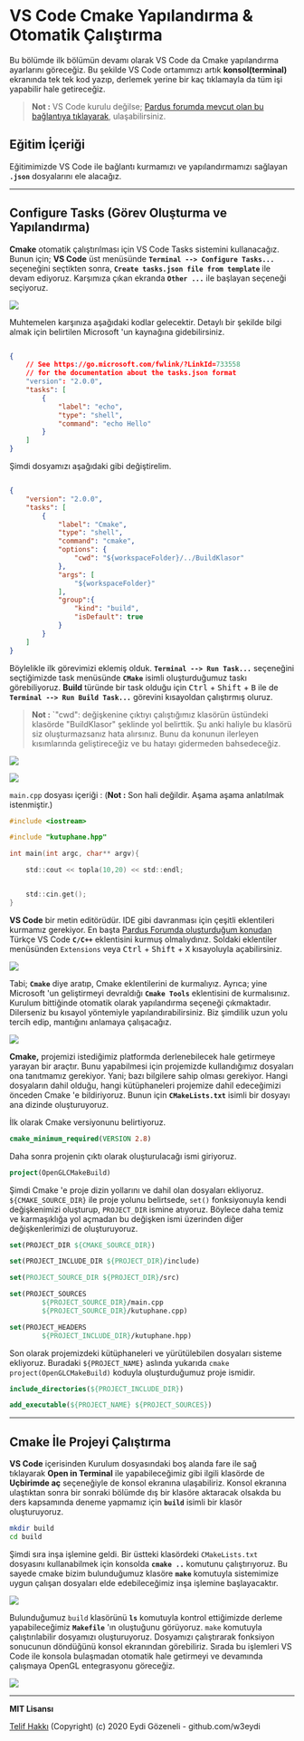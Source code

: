 # VS Code Cmake Yapılandırma & Otomatik Çalıştırma

Bu bölümde ilk bölümün devamı olarak VS Code da Cmake yapılandırma ayarlarını göreceğiz. Bu şekilde VS Code ortamımızı artık **konsol(terminal)** ekranında tek tek kod yazıp, derlemek yerine bir kaç tıklamayla da tüm işi yapabilir hale getireceğiz.
>**Not :** VS Code kurulu değilse; [Pardus forumda mevcut olan bu bağlantıya tıklayarak](https://forum.pardus.org.tr), ulaşabilirsiniz.

## Eğitim İçeriği

Eğitimimizde VS Code ile bağlantı kurmamızı ve yapılandırmamızı sağlayan **`.json`** dosyalarını ele alacağız.

---

## Configure Tasks (Görev Oluşturma ve Yapılandırma)

**Cmake** otomatik çalıştırılması için VS Code Tasks sistemini kullanacağız. Bunun için; **VS Code** üst menüsünde **`Terminal --> Configure Tasks...`** seçeneğini seçtikten sonra, **`Create tasks.json file from template`** ile devam ediyoruz. Karşımıza çıkan ekranda **`Other ...`** ile başlayan seçeneği seçiyoruz.

![](images/others.png)

Muhtemelen karşınıza aşağıdaki kodlar gelecektir. Detaylı bir şekilde bilgi almak için belirtilen Microsoft 'un kaynağına gidebilirsiniz.

```json

{
    // See https://go.microsoft.com/fwlink/?LinkId=733558
    // for the documentation about the tasks.json format
    "version": "2.0.0",
    "tasks": [
        {
            "label": "echo",
            "type": "shell",
            "command": "echo Hello"
        }
    ]
}

```

Şimdi dosyamızı aşağıdaki gibi değiştirelim.

```json

{
    "version": "2.0.0",
    "tasks": [
        {
            "label": "Cmake",
            "type": "shell",
            "command": "cmake",
            "options": {
                "cwd": "${workspaceFolder}/../BuildKlasor"
            },
            "args": [ 
                "${workspaceFolder}"
            ],
            "group":{
                "kind": "build",
                "isDefault": true
            }
        }
    ]
}

```

Böylelikle ilk görevimizi eklemiş olduk. **`Terminal --> Run Task...`** seçeneğini seçtiğimizde task menüsünde **`CMake`** isimli oluşturduğumuz taskı görebiliyoruz. **Build** türünde bir task olduğu için <kbd>Ctrl</kbd> + <kbd>Shift</kbd> + <kbd>B</kbd> ile de **`Terminal --> Run Build Task...`** görevini kısayoldan çalıştırmış oluruz.
>**Not :** `"cwd": değişkenine çıktıyı çalıştığımız klasörün üstündeki klasörde "BuildKlasor" şeklinde yol belirttik. Şu anki haliyle bu klasörü siz oluşturmazsanız hata alırsınız. Bunu da konunun ilerleyen kısımlarında geliştireceğiz ve bu hatayı gidermeden bahsedeceğiz.

![](images/run-task.png)

![](images/run-task-sonuc.png)








`main.cpp` dosyası içeriği : (**Not :** Son hali değildir. Aşama aşama anlatılmak istenmiştir.)

```c
#include <iostream>

#include "kutuphane.hpp"

int main(int argc, char** argv){

    std::cout << topla(10,20) << std::endl;


    std::cin.get();
}
```

**VS Code** bir metin editörüdür. IDE gibi davranması için çeşitli eklentileri kurmamız gerekiyor. En başta [Pardus Forumda oluşturduğum konudan](forum.pardus.org.tr) Türkçe VS Code **`C/C++`** eklentisini kurmuş olmalıydınız. Soldaki eklentiler menüsünden `Extensions` veya <kbd>Ctrl</kbd> + <kbd>Shift</kbd> + <kbd>X</kbd> kısayoluyla açabilirsiniz.

![](images/extensions.png)

Tabi; **`Cmake`** diye aratıp, Cmake eklentilerini de kurmalıyız. Ayrıca; yine Microsoft 'un geliştirmeyi devraldığı **`Cmake Tools`** eklentisini de kurmalısınız. Kurulum bittiğinde otomatik olarak yapılandırma seçeneği çıkmaktadır. Dilerseniz bu kısayol yöntemiyle yapılandırabilirsiniz. Biz şimdilik uzun yolu tercih edip, mantığını anlamaya çalışacağız.

![](images/cmake.png)

**Cmake,** projemizi istediğimiz platformda derlenebilecek hale getirmeye yarayan bir araçtır. Bunu yapabilmesi için projemizde kullandığımız dosyaları ona tanıtmamız gerekiyor. Yani; bazı bilgilere sahip olması gerekiyor. Hangi dosyaların dahil olduğu, hangi kütüphaneleri projemize dahil edeceğimizi önceden Cmake 'e bildiriyoruz. Bunun için **`CMakeLists.txt`** isimli bir dosyayı ana dizinde oluşturuyoruz.

İlk olarak Cmake versiyonunu belirtiyoruz.

```cmake
cmake_minimum_required(VERSION 2.8)
```

Daha sonra projenin çıktı olarak oluşturulacağı ismi giriyoruz.

```cmake
project(OpenGLCMakeBuild)
```

Şimdi Cmake 'e proje dizin yollarını ve dahil olan dosyaları ekliyoruz. `${CMAKE_SOURCE_DIR}` ile proje yolunu belirtsede, `set()` fonksiyonuyla kendi değişkenimizi oluşturup, `PROJECT_DIR` ismine atıyoruz. Böylece daha temiz ve karmaşıklığa yol açmadan bu değişken ismi üzerinden diğer değişkenlerimizi de oluşturuyoruz.

```cmake
set(PROJECT_DIR ${CMAKE_SOURCE_DIR})

set(PROJECT_INCLUDE_DIR ${PROJECT_DIR}/include)

set(PROJECT_SOURCE_DIR ${PROJECT_DIR}/src)

set(PROJECT_SOURCES
        ${PROJECT_SOURCE_DIR}/main.cpp
        ${PROJECT_SOURCE_DIR}/kutuphane.cpp)

set(PROJECT_HEADERS
        ${PROJECT_INCLUDE_DIR}/kutuphane.hpp)
```

Son olarak projemizdeki kütüphaneleri ve yürütülebilen dosyaları sisteme ekliyoruz. Buradaki `${PROJECT_NAME}` aslında yukarıda `cmake project(OpenGLCMakeBuild)` koduyla oluşturduğumuz proje ismidir.

```cmake
include_directories(${PROJECT_INCLUDE_DIR})

add_executable(${PROJECT_NAME} ${PROJECT_SOURCES})
```

---

## Cmake İle Projeyi Çalıştırma

**VS Code** içerisinden Kurulum dosyasındaki boş alanda fare ile sağ tıklayarak **Open in Terminal** ile yapabileceğimiz gibi ilgili klasörde de **Uçbirimde aç** seçeneğiyle de konsol ekranına ulaşabiliriz. Konsol ekranına ulaştıktan sonra bir sonraki bölümde dış bir klasöre aktaracak olsakda bu ders kapsamında deneme yapmamız için **`build`** isimli bir klasör oluşturuyoruz.

```bash
mkdir build
cd build
```

Şimdi sıra inşa işlemine geldi. Bir üstteki klasördeki `CMakeLists.txt` dosyasını kullanabilmek için konsolda **`cmake ..`** komutunu çalıştırıyoruz. Bu sayede cmake bizim bulunduğumuz klasöre **`make`** komutuyla sistemimize uygun çalışan dosyaları elde edebileceğimiz inşa işlemine başlayacaktır.

![](images/cmake-build.png)

Bulunduğumuz `build` klasörünü **`ls`** komutuyla kontrol ettiğimizde derleme yapabileceğimiz **`Makefile`** 'ın oluştuğunu görüyoruz. `make` komutuyla çalıştırılabilir dosyamızı oluşturuyoruz. Dosyamızı çalıştırarak fonksiyon sonucunun döndüğünü konsol ekranından görebiliriz. Sırada bu işlemleri VS Code ile konsola bulaşmadan otomatik hale getirmeyi ve devamında çalışmaya OpenGL entegrasyonu göreceğiz.

![](images/make-run.png)

---

**MIT Lisansı**

[Telif Hakkı](https://github.com/w3eydi/OpenGL-VSCode/blob/master/LICENSE) (Copyright) (c) 2020 Eydi Gözeneli - github.com/w3eydi
